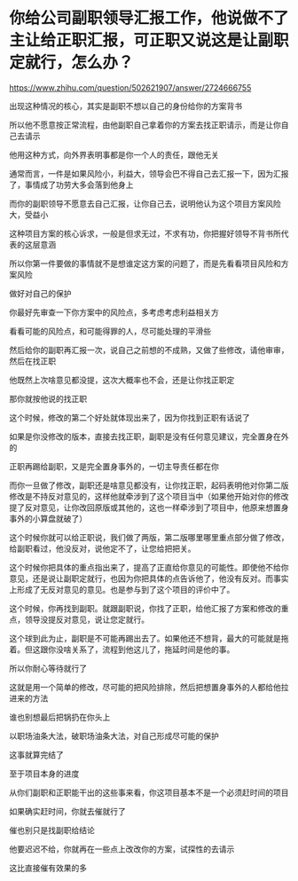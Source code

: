# 你给公司副职领导汇报工作，他说做不了主让给正职汇报，可正职又说这是让副职定就行，怎么办？

https://www.zhihu.com/question/502621907/answer/2724666755

出现这种情况的核心，其实是副职不想以自己的身份给你的方案背书

所以他不愿意按正常流程，由他副职自己拿着你的方案去找正职请示，而是让你自己去请示

他用这种方式，向外界表明事都是你一个人的责任，跟他无关

  

通常而言，一件是如果风险小，利益大，领导会巴不得自己去汇报一下，因为汇报了，事情成了功劳大多会落到他身上

而你的副职领导不愿意去自己汇报，让你自己去，说明他认为这个项目方案风险大，受益小

这种项目方案的核心诉求，一般是但求无过，不求有功，你把握好领导不背书所代表的这层意涵

  

所以你第一件要做的事情就不是想谁定这方案的问题了，而是先看看项目风险和方案风险

做好对自己的保护

你最好先审查一下你方案中的风险点，多考虑考虑利益相关方

看看可能的风险点，和可能得罪的人，尽可能处理的平滑些

然后给你的副职再汇报一次，说自己之前想的不成熟，又做了些修改，请他审审，然后在找正职

他既然上次啥意见都没提，这次大概率也不会，还是让你找正职定

  

那你就按他说的找正职

这个时候，修改的第二个好处就体现出来了，因为你找到正职有话说了

如果是你没修改的版本，直接去找正职，副职是没有任何意见建议，完全置身在外的

正职再踢给副职，又是完全置身事外的，一切主导责任都在你

而你一旦做了修改，副职还是啥意见都没有，让你找正职，起码表明他对你第二版修改是不持反对意见的，这样他就牵涉到了这个项目当中（如果他开始对你的修改提了反对意见，让你改回原版或其他的，这也一样牵涉到了项目中，他原来想置身事外的小算盘就破了）

这个时候你就可以给正职说，我们做了两版，第二版哪里哪里重点部分做了修改，给副职看过，他没反对，说他定不了，让您给把把关。

这个时候你把具体的重点指出来了，提高了正直给你意见的可能性。即使他不给你意见，还是说让副职定就行，也因为你把具体的点告诉他了，他没有反对。而事实上形成了无反对意见的意见。也是参与到了这个项目的评价中了。

这个时候，你再找到副职。就跟副职说，你找了正职，给他汇报了方案和修改的重点，领导没提反对意见，说让您定就行。

这个球到此为止，副职是不可能再踢出去了。如果他还不想背，最大的可能就是拖着。但这跟你没啥关系了，流程到他这儿了，拖延时间是他的事。

所以你耐心等待就行了

  

这就是用一个简单的修改，尽可能的把风险排除，然后把想置身事外的人都给他拉进来的方法

谁也别想最后把锅扔在你头上

以职场油条大法，破职场油条大法，对自己形成尽可能的保护

这事就算完结了

  

至于项目本身的进度

从你们副职和正职能干出的这些事来看，你这项目基本不是一个必须赶时间的项目

如果确实赶时间，你就去催就行了

催也别只是找副职给结论

他要迟迟不给，你就再在一些点上改改你的方案，试探性的去请示

这比直接催有效果的多